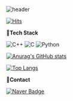   ![header](https://capsule-render.vercel.app/api?type=Cylinder&color=D6C9ED&height=150&section=header&text=nahyun's%20record%20&fontColor=f4f4f4&fontSize=45&desc=Life's%20Too%20Short&descSize=20&descAlign=62&descAlignY=70)

[![Hits](https://hits.seeyoufarm.com/api/count/incr/badge.svg?url=https%3A%2F%2Fgithub.com%2Flnahyun&count_bg=%23D6C9ED&title_bg=%23AE94D0&icon=&icon_color=%23FFFFFF&title=hits&edge_flat=false)](https://hits.seeyoufarm.com)


<p align="">
  <strong> 🔘Tech Stack</strong>
</p>


![C++](https://img.shields.io/badge/C++-00599C.svg?&style=for-the-badge&logo=C++&logoColor=white)
![C](https://img.shields.io/badge/C-A8B9CC.svg?&style=for-the-badge&logo=C&logoColor=white)
![Python](https://img.shields.io/badge/Python-3776AB.svg?&style=for-the-badge&logo=Python&logoColor=white)

[![Anurag's GitHub stats](https://github-readme-stats.vercel.app/api?username=lnahyun&hide=commits&show_icons=true&theme=midnight-purple)](https://github.com/anuraghazra/github-readme-stats)

[![Top Langs](https://github-readme-stats.vercel.app/api/top-langs/?username=lnahyun&langs_count=3&layout=compact)](https://github.com/anuraghazra/github-readme-stats)

<p align="">
  <strong> 🔘Contact</strong>
</p>

[![Naver Badge](https://img.shields.io/badge/Naver-03C75A?style=flat-square&logo=Naver&logoColor=white&link=mailto:nahyun040411@naver.com)](mailto:nahyun040411@naver.com)


